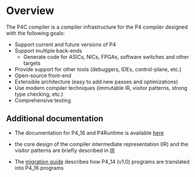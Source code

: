 <!-- 
Documentation Inclusion:
This README is integrated as a subsection of the "Getting Started" page in the P4 compiler documentation.

Refer to the specific section here: [Overview - Subsection](https://p4lang.github.io/p4c/getting_started.html#overview)
-->

# Overview

The P4C compiler is a compiler infrastructure for the P4 compiler designed with the following goals:

* Support current and future versions of P4
* Support multiple back-ends
  * Generate code for ASICs, NICs, FPGAs, software switches and other targets
* Provide support for other tools (debuggers, IDEs, control-plane, etc.)
* Open-source front-end
* Extensible architecture (easy to add new passes and optimizations)
* Use modern compiler techniques (immutable IR, visitor patterns, strong type checking, etc.)
* Comprehensive testing


## Additional documentation

* The documentation for P4_16 and P4Runtime is available [here](https://p4.org/specs/)

* the core design of the compiler intermediate representation (IR) and
  the visitor patterns are briefly described in [IR](../IR.md)

* The [migration guide](https://github.com/p4lang/p4c/blob/main/docs/migration-guide.pptx) describes how P4_14 (v1.0)
  programs are translated into P4_16 programs
